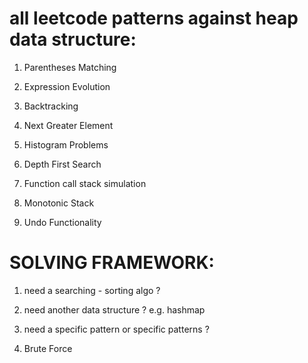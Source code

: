 # all leetcode patterns against heap data structure:

1. Parentheses Matching

2. Expression Evolution

3. Backtracking

4. Next Greater Element

5. Histogram Problems

6. Depth First Search

7. Function call stack simulation

8. Monotonic Stack

9. Undo Functionality


# SOLVING FRAMEWORK:

1. need a searching - sorting algo ?

2. need another data structure ? e.g. hashmap

3. need a specific pattern or specific patterns ?

4. Brute Force